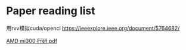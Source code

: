 # Paper reading list
 用rvv模拟cuda/opencl  https://ieeexplore.ieee.org/document/5764682/  

[AMD mi300 行研.pdf](https://github.com/user-attachments/files/18514603/AMD.mi300.pdf)


